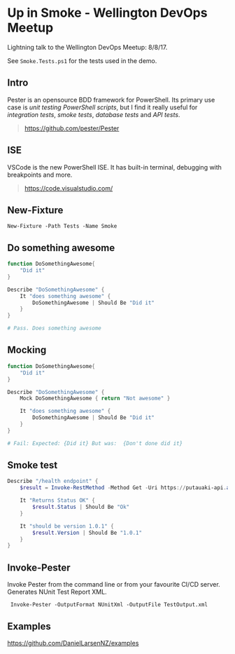 # Up in Smoke - Wellington DevOps Meetup

Lightning talk to the Wellington DevOps Meetup: 8/8/17.

See `Smoke.Tests.ps1` for the tests used in the demo.

## Intro

Pester is an opensource BDD framework for PowerShell. Its primary use case is _unit
testing PowerShell scripts_, but I find it really useful for _integration tests_, 
_smoke tests_, _database tests_ and _API tests_.

> <https://github.com/pester/Pester>

## ISE

VSCode is the new PowerShell ISE. It has built-in terminal, debugging with breakpoints
and more.

> <https://code.visualstudio.com/>

## New-Fixture

    New-Fixture -Path Tests -Name Smoke

## Do something awesome

```powershell
function DoSomethingAwesome{
    "Did it"
}

Describe "DoSomethingAwesome" {
    It "does something awesome" {
        DoSomethingAwesome | Should Be "Did it"
    }
}

# Pass. Does something awesome
```

## Mocking

```powershell
function DoSomethingAwesome{
    "Did it"
}

Describe "DoSomethingAwesome" {
    Mock DoSomethingAwesome { return "Not awesome" }

    It "does something awesome" {
        DoSomethingAwesome | Should Be "Did it"
    }
}

# Fail: Expected: {Did it} But was:  {Don't done did it}
```

## Smoke test

```powershell
Describe "/health endpoint" {
    $result = Invoke-RestMethod -Method Get -Uri https://putauaki-api.azurewebsites.net/api/health

    It "Returns Status OK" {
        $result.Status | Should Be "Ok"
    }

    It "should be version 1.0.1" {
        $result.Version | Should Be "1.0.1"
    }
}
```

## Invoke-Pester

Invoke Pester from the command line or from your favourite CI/CD server. Generates
NUnit Test Report XML.

     Invoke-Pester -OutputFormat NUnitXml -OutputFile TestOutput.xml

## Examples

<https://github.com/DanielLarsenNZ/examples>
